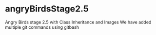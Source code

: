 # angryBirdsStage2.5
Angry Birds stage 2.5 with Class Inheritance and Images
We have added multiple git commands using gitbash